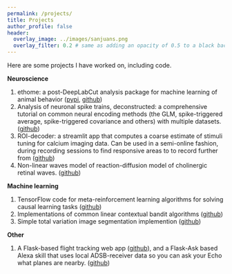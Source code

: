```yaml
---
permalink: /projects/
title: Projects
author_profile: false
header:
  overlay_image: ../images/sanjuans.png
  overlay_filter: 0.2 # same as adding an opacity of 0.5 to a black background
---
```


Here are some projects I have worked on, including code.

**Neuroscience**

1. ethome: a post-DeepLabCut analysis package for machine learning of animal behavior ([pypi](https://pypi.org/project/ethome-ml), [github](https://github.com/benlansdell/ethome))
2. Analysis of neuronal spike trains, deconstructed: a comprehensive tutorial on common neural encoding methods (the GLM, spike-triggered average, spike-triggered covariance and others) with multiple datasets. ([github](https://github.com/NeuroInfoPrimer/primer))
3. ROI-decoder: a streamlit app that computes a coarse estimate of stimuli tuning for calcium imaging data. Can be used in a semi-online fashion, during recording sessions to find responsive areas to to record further from ([github](https://github.com/benlansdell/roi-decoder))
4. Non-linear waves model of reaction-diffusion model of cholinergic retinal waves. ([github](https://github.com/benlansdell/retinalwaves))

**Machine learning**

1. TensorFlow code for meta-reinforcement learning algorithms for solving causal learning tasks ([github](https://github.com/benlansdell/Meta-RL))
2. Implementations of common linear contextual bandit algorithms ([github](https://github.com/benlansdell/conservativerdd))
3. Simple total variation image segmentation implemention ([github](https://github.com/benlansdell/segmentation)) 

**Other**

1. A Flask-based flight tracking web app ([github](https://github.com/benlansdell/flying-overhead)), and a Flask-Ask based Alexa skill that uses local ADSB-receiver data so you can ask your Echo what planes are nearby. ([github](https://github.com/benlansdell/raspberry-fly))
